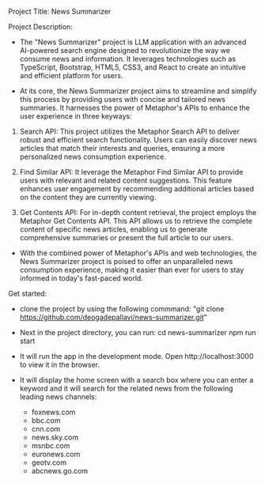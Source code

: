 Project Title: News Summarizer

Project Description:

- The "News Summarizer" project is LLM application with an advanced AI-powered search engine        designed to revolutionize the way we consume news and information. It leverages technologies such as TypeScript, Bootstrap, HTML5, CSS3, and React to create an intuitive and efficient platform for users.

- At its core, the News Summarizer project aims to streamline and simplify this process by providing users with concise and tailored news summaries. It harnesses the power of Metaphor's APIs to enhance the user experience in three keyways:

1. Search API: This project utilizes the Metaphor Search API to deliver robust and efficient search functionality. Users can easily discover news articles that match their interests and queries, ensuring a more personalized news consumption experience.

2. Find Similar API: It leverage the Metaphor Find Similar API to provide users with relevant and related content suggestions. This feature enhances user engagement by recommending additional articles based on the content they are currently viewing.

3. Get Contents API: For in-depth content retrieval, the project employs the Metaphor Get Contents API. This API allows us to retrieve the complete content of specific news articles, enabling us to generate comprehensive summaries or present the full article to our users.

- With the combined power of Metaphor's APIs and web technologies, the News Summarizer project is poised to offer an unparalleled news consumption experience, making it easier than ever for users to stay informed in today's fast-paced world.


Get started: 
- clone the project by using the following commmand:
    "git clone https://github.com/deogadepallavi/news-summarizer.git"

- Next in the project directory, you can run:
    cd news-summarizer
    npm run start

- It will run the app in the development mode.
    Open http://localhost:3000 to view it in the browser.

- It will display the home screen with a search box where you can enter a keyword and it will search for the related news from the following leading news channels: 
    - foxnews.com
    - bbc.com
    - cnn.com
    - news.sky.com
    - msnbc.com
    - euronews.com
    - geotv.com
    - abcnews.go.com